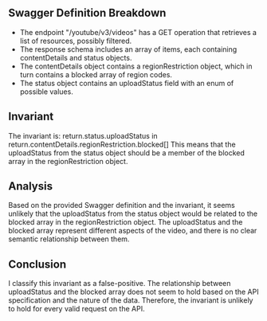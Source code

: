 ## Swagger Definition Breakdown
- The endpoint "/youtube/v3/videos" has a GET operation that retrieves a list of resources, possibly filtered.
- The response schema includes an array of items, each containing contentDetails and status objects.
- The contentDetails object contains a regionRestriction object, which in turn contains a blocked array of region codes.
- The status object contains an uploadStatus field with an enum of possible values.

## Invariant
The invariant is: return.status.uploadStatus in return.contentDetails.regionRestriction.blocked[]
This means that the uploadStatus from the status object should be a member of the blocked array in the regionRestriction object.

## Analysis
Based on the provided Swagger definition and the invariant, it seems unlikely that the uploadStatus from the status object would be related to the blocked array in the regionRestriction object. The uploadStatus and the blocked array represent different aspects of the video, and there is no clear semantic relationship between them.

## Conclusion
I classify this invariant as a false-positive. The relationship between uploadStatus and the blocked array does not seem to hold based on the API specification and the nature of the data. Therefore, the invariant is unlikely to hold for every valid request on the API.
